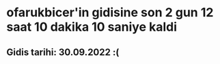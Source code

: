 # ofarukbicer'in gidisine son 2 gun 12 saat 10 dakika 10 saniye kaldi

## Gidis tarihi: 30.09.2022 :(